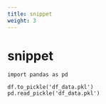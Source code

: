 ```yaml
---
title: snippet
weight: 3
---
```


# snippet

```
import pandas as pd

df.to_pickle('df_data.pkl')
pd.read_pickle('df_data.pkl')
```

